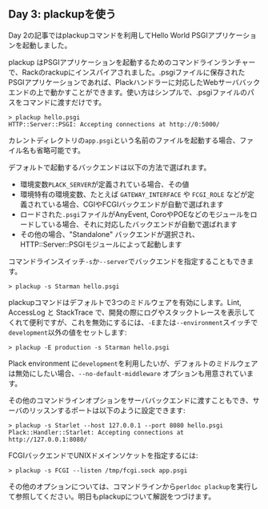 ## Day 3: plackupを使う

Day 2の記事ではplackupコマンドを利用してHello World PSGIアプリケーションを起動しました。

plackup はPSGIアプリケーションを起動するためのコマンドラインランチャーで、Rackのrackupにインスパイアされました。.psgiファイルに保存されたPSGIアプリケーションであれば、Plackハンドラーに対応したWebサーババックエンドの上で動かすことができます。使い方はシンプルで、.psgiファイルのパスをコマンドに渡すだけです。

    > plackup hello.psgi
    HTTP::Server::PSGI: Accepting connections at http://0:5000/

カレントディレクトリの`app.psgi`という名前のファイルを起動する場合、ファイル名も省略可能です。

デフォルトで起動するバックエンドは以下の方法で選ばれます。

* 環境変数`PLACK_SERVER`が定義されている場合、その値
* 環境特有の環境変数、たとえば `GATEWAY_INTERFACE` や `FCGI_ROLE` などが定義されている場合、CGIやFCGIバックエンドが自動で選ばれます
* ロードされた`.psgi`ファイルがAnyEvent, CoroやPOEなどのモジュールをロードしている場合、それに対応したバックエンドが自動で選ばれます
* その他の場合、"Standalone" バックエンドが選択され、HTTP::Server::PSGIモジュールによって起動します

コマンドラインスイッチ`-s`か`--server`でバックエンドを指定することもできます。

    > plackup -s Starman hello.psgi

plackupコマンドはデフォルトで3つのミドルウェアを有効にします。Lint, AccessLog と StackTrace で、開発の際にログやスタックトレースを表示してくれて便利ですが、これを無効にするには、`-E`または`--environment`スイッチで`development`以外の値をセットします:

    > plackup -E production -s Starman hello.psgi

Plack environment に`development`を利用したいが、デフォルトのミドルウェアは無効にしたい場合、`--no-default-middleware` オプションも用意されています。

その他のコマンドラインオプションをサーババックエンドに渡すこともでき、サーバのリッスンするポートは以下のように設定できます:

    > plackup -s Starlet --host 127.0.0.1 --port 8080 hello.psgi
    Plack::Handler::Starlet: Accepting connections at http://127.0.0.1:8080/

FCGIバックエンドでUNIXドメインソケットを指定するには:

    > plackup -s FCGI --listen /tmp/fcgi.sock app.psgi

その他のオプションについては、コマンドラインから`perldoc plackup`を実行して参照してください。明日もplackupについて解説をつづけます。
